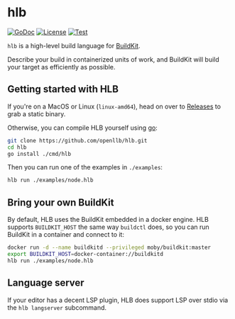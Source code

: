 # hlb

[![GoDoc](https://img.shields.io/static/v1?label=godoc&message=reference&color=blue)](https://pkg.go.dev/github.com/openllb/hlb)
[![License](https://img.shields.io/badge/License-Apache%202.0-blue.svg)](https://opensource.org/licenses/Apache-2.0)
[![Test](https://github.com/openllb/hlb/workflows/Test/badge.svg)](https://github.com/openllb/hlb/actions?query=workflow%3ATest)

`hlb` is a high-level build language for [BuildKit](https://github.com/moby/buildkit/).

Describe your build in containerized units of work, and BuildKit will build your target as efficiently as possible.

## Getting started with HLB

If you're on a MacOS or Linux (`linux-amd64`), head on over to [Releases](https://github.com/openllb/hlb/releases) to grab a static binary.

Otherwise, you can compile HLB yourself using [go](https://golang.org/dl/):
```sh
git clone https://github.com/openllb/hlb.git
cd hlb
go install ./cmd/hlb
```

Then you can run one of the examples in `./examples`:
```sh
hlb run ./examples/node.hlb
```

## Bring your own BuildKit

By default, HLB uses the BuildKit embedded in a docker engine. HLB supports `BUILDKIT_HOST` the same way `buildctl` does, so you can run BuildKit in a container and connect to it:

```sh
docker run -d --name buildkitd --privileged moby/buildkit:master
export BUILDKIT_HOST=docker-container://buildkitd
hlb run ./examples/node.hlb
```

## Language server

If your editor has a decent LSP plugin, HLB does support LSP over stdio via the `hlb langserver` subcommand.

